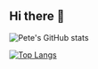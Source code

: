 ## Hi there 👋

![Pete's GitHub stats](https://github-readme-stats.vercel.app/api?username=PeteRichardson&show_icons=true&theme=dark)

[![Top Langs](https://github-readme-stats.vercel.app/api/top-langs/?username=PeteRichardson)](https://github.com/PeteRichardson/github-readme-stats)


<!--
**PeteRichardson/PeteRichardson** is a ✨ _special_ ✨ repository because its `README.md` (this file) appears on your GitHub profile.
-->

